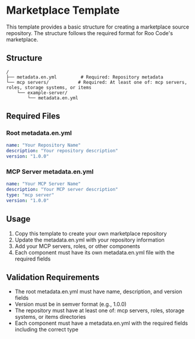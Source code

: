 # Marketplace Template

This template provides a basic structure for creating a marketplace source repository. The structure follows the required format for Roo Code's marketplace.

## Structure

```
/
├── metadata.en.yml         # Required: Repository metadata
└── mcp servers/           # Required: At least one of: mcp servers, roles, storage systems, or items
    └── example-server/
        └── metadata.en.yml
```

## Required Files

### Root metadata.en.yml

```yaml
name: "Your Repository Name"
description: "Your repository description"
version: "1.0.0"
```

### MCP Server metadata.en.yml

```yaml
name: "Your MCP Server Name"
description: "Your MCP server description"
type: "mcp server"
version: "1.0.0"
```

## Usage

1. Copy this template to create your own marketplace repository
2. Update the metadata.en.yml with your repository information
3. Add your MCP servers, roles, or other components
4. Each component must have its own metadata.en.yml file with the required fields

## Validation Requirements

- The root metadata.en.yml must have name, description, and version fields
- Version must be in semver format (e.g., 1.0.0)
- The repository must have at least one of: mcp servers, roles, storage systems, or items directories
- Each component must have a metadata.en.yml with the required fields including the correct type
